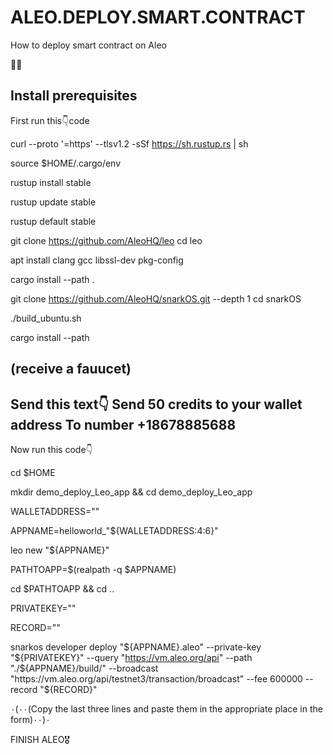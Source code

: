 # ALEO.DEPLOY.SMART.CONTRACT
How to deploy smart contract  on Aleo


🚀🧨


Install prerequisites
------------------------------------------------------------------
First run this👇code

curl --proto '=https' --tlsv1.2 -sSf https://sh.rustup.rs | sh

source $HOME/.cargo/env

rustup install stable

rustup update stable

rustup default stable

git clone https://github.com/AleoHQ/leo
cd leo

apt install clang gcc libssl-dev pkg-config

cargo install --path .

git clone https://github.com/AleoHQ/snarkOS.git --depth 1
cd snarkOS

./build_ubuntu.sh

cargo install --path

(receive a fauucet)
------------------------------------------------------------------
Send this text👇
Send 50 credits to
 your wallet address
To number
+18678885688
------------------------------------------------------------------
Now run this code👇

cd $HOME

mkdir demo_deploy_Leo_app && cd demo_deploy_Leo_app

WALLETADDRESS=""

APPNAME=helloworld_"${WALLETADDRESS:4:6}"

leo new "${APPNAME}"

PATHTOAPP=$(realpath -q $APPNAME)

cd $PATHTOAPP && cd ..

PRIVATEKEY=""

RECORD=""

snarkos developer deploy "${APPNAME}.aleo" --private-key "${PRIVATEKEY}" --query "https://vm.aleo.org/api" --path "./${APPNAME}/build/" --broadcast "https://vm.aleo.org/api/testnet3/transaction/broadcast" --fee 600000 --record "${RECORD}"


۰(۰۰(Copy the last three lines and paste them in the appropriate place in the form)۰۰)۰


FINISH
ALEO🎖️
